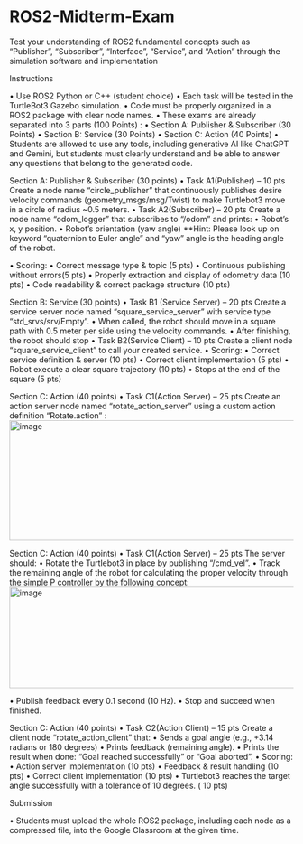# ROS2-Midterm-Exam
Test your understanding of ROS2 fundamental concepts such as “Publisher”, “Subscriber”, “Interface”, “Service”, and “Action” through the simulation software and implementation

Instructions

• Use ROS2 Python or C++ (student choice)
• Each task will be tested in the TurtleBot3 Gazebo simulation.
• Code must be properly organized in a ROS2 package with clear
node names.
• These exams are already separated into 3 parts (100 Points) :
• Section A: Publisher & Subscriber (30 Points)
• Section B: Service (30 Points)
• Section C: Action (40 Points)
• Students are allowed to use any tools, including generative AI like
ChatGPT and Gemini, but students must clearly understand and
be able to answer any questions that belong to the generated
code.

Section A: Publisher & Subscriber (30 points)
• Task A1(Publisher) – 10 pts
Create a node name “circle_publisher” that continuously publishes desire
velocity commands (geometry_msgs/msg/Twist) to make Turtlebot3 move in
a circle of radius ~0.5 meters.
• Task A2(Subscriber) – 20 pts
Create a node name “odom_logger” that subscribes to “/odom” and prints:
• Robot’s x, y position.
• Robot’s orientation (yaw angle)
**Hint: Please look up on keyword “quaternion to Euler angle” and “yaw” angle is the
heading angle of the robot.

• Scoring:
• Correct message type & topic (5 pts)
• Continuous publishing without errors(5 pts)
• Properly extraction and display of odometry data (10 pts)
• Code readability & correct package structure (10 pts)

Section B: Service (30 points)
• Task B1 (Service Server) – 20 pts
Create a service server node named “square_service_server” with service
type “std_srvs/srv/Empty”.
• When called, the robot should move in a square path with 0.5 meter per side using the
velocity commands.
• After finishing, the robot should stop
• Task B2(Service Client) – 10 pts
Create a client node “square_service_client” to call your created service.
• Scoring:
• Correct service definition & server (10 pts)
• Correct client implementation (5 pts)
• Robot execute a clear square trajectory (10 pts)
• Stops at the end of the square (5 pts)

Section C: Action (40 points)
• Task C1(Action Server) – 25 pts
Create an action server node named “rotate_action_server” using a custom
action definition “Rotate.action” :
<img width="655" height="213" alt="image" src="https://github.com/user-attachments/assets/906dcce7-ad99-4b33-8d1d-c9f9521d709c" />

Section C: Action (40 points)
• Task C1(Action Server) – 25 pts
The server should:
• Rotate the Turtlebot3 in place by publishing “/cmd_vel”.
• Track the remaining angle of the robot for calculating the proper velocity through the
simple P controller by the following concept:
<img width="781" height="179" alt="image" src="https://github.com/user-attachments/assets/175d218a-d761-4e10-b77e-071cfbbe069d" />

• Publish feedback every 0.1 second (10 Hz).
• Stop and succeed when finished.

Section C: Action (40 points)
• Task C2(Action Client) – 15 pts
Create a client node “rotate_action_client” that:
• Sends a goal angle (e.g., +3.14 radians or 180 degrees)
• Prints feedback (remaining angle).
• Prints the result when done: “Goal reached successfully” or “Goal aborted”.
• Scoring:
• Action server implementation (10 pts)
• Feedback & result handling (10 pts)
• Correct client implementation (10 pts)
• Turtlebot3 reaches the target angle successfully with a tolerance of 10 degrees. ( 10 pts)

Submission

• Students must upload the whole ROS2 package, including each
node as a compressed file, into the Google Classroom at the given
time.
